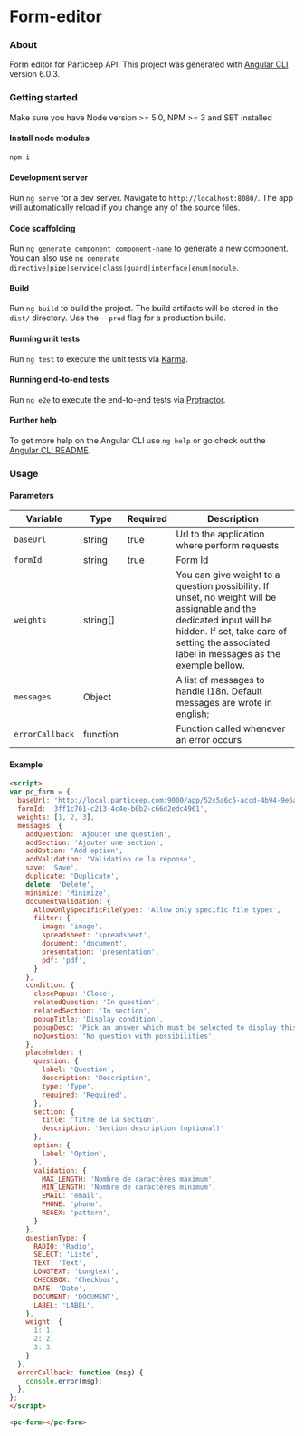 # Form-editor

### About

Form editor for Particeep API.
This project was generated with [Angular CLI](https://github.com/angular/angular-cli) version 6.0.3.

### Getting started
Make sure you have Node version >= 5.0, NPM >= 3 and SBT installed

#### Install node modules
```bash
npm i
```
#### Development server

Run `ng serve` for a dev server. Navigate to `http://localhost:8080/`. The app will automatically reload if you change any of the source files.

#### Code scaffolding

Run `ng generate component component-name` to generate a new component. You can also use `ng generate directive|pipe|service|class|guard|interface|enum|module`.

#### Build

Run `ng build` to build the project. The build artifacts will be stored in the `dist/` directory. Use the `--prod` flag for a production build.

#### Running unit tests

Run `ng test` to execute the unit tests via [Karma](https://karma-runner.github.io).

#### Running end-to-end tests

Run `ng e2e` to execute the end-to-end tests via [Protractor](http://www.protractortest.org/).

#### Further help

To get more help on the Angular CLI use `ng help` or go check out the [Angular CLI README](https://github.com/angular/angular-cli/blob/master/README.md).

### Usage

#### Parameters

| Variable             | Type           |Required| Description |
|----------------------|----------------|--------|-------------|
|`baseUrl`             |string          |true    |Url to the application where perform requests|
|`formId`              |string          |true    |Form Id|
|`weights`             |string[]        |        |You can give weight to a question possibility. If unset, no weight will be assignable and the dedicated input will be hidden. If set, take care of setting the associated label in messages as the exemple bellow.|
|`messages`            |Object          |        |A list of messages to handle i18n. Default messages are wrote in english;|
|`errorCallback`       |function        |        |Function called whenever an error occurs|

#### Example

```html
<script>
var pc_form = {
  baseUrl: 'http://local.particeep.com:9000/app/52c5a6c5-accd-4b94-9e6a-fd2c8cc819e1',
  formId: '3ff1c761-c213-4c4e-b0b2-c66d2edc4961',
  weights: [1, 2, 3],
  messages: {
    addQuestion: 'Ajouter une question',
    addSection: 'Ajouter une section',
    addOption: 'Add option',
    addValidation: 'Validation de la réponse',
    save: 'Save',
    duplicate: 'Duplicate',
    delete: 'Delete',
    minimize: 'Minimize',
    documentValidation: {
      AllowOnlySpecificFileTypes: 'Allow only specific file types',
      filter: {
        image: 'image',
        spreadsheet: 'spreadsheet',
        document: 'document',
        presentation: 'presentation',
        pdf: 'pdf',
      }
    },
    condition: {
      closePopup: 'Close',
      relatedQuestion: 'In question',
      relatedSection: 'In section',
      popupTitle: 'Display condition',
      popupDesc: 'Pick an answer which must be selected to display this question',
      noQuestion: 'No question with possibilities',
    },
    placeholder: {
      question: {
        label: 'Question',
        description: 'Description',
        type: 'Type',
        required: 'Required',
      },
      section: {
        title: 'Titre de la section',
        description: 'Section description (optional)'
      },
      option: {
        label: 'Option',
      },
      validation: {
        MAX_LENGTH: 'Nombre de caractères maximum',
        MIN_LENGTH: 'Nombre de caractères minimum',
        EMAIL: 'email',
        PHONE: 'phone',
        REGEX: 'pattern',
      }
    },
    questionType: {
      RADIO: 'Radio',
      SELECT: 'Liste',
      TEXT: 'Text',
      LONGTEXT: 'Longtext',
      CHECKBOX: 'Checkbox',
      DATE: 'Date',
      DOCUMENT: 'DOCUMENT',
      LABEL: 'LABEL',
    },
    weight: {
      1: 1,
      2: 2,
      3: 3,
    }
  },
  errorCallback: function (msg) {
    console.error(msg);
  },
};
</script>

<pc-form></pc-form>
```
